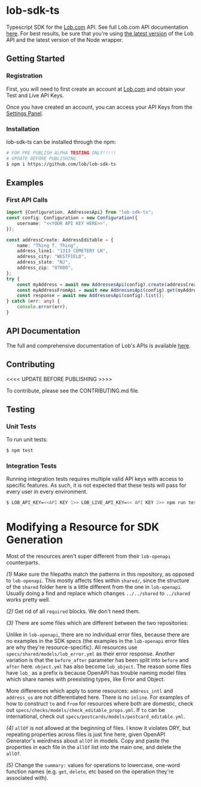 # lob-sdk-ts

Typescript SDK for the [Lob.com](https://lob.com) API. See full Lob.com API documentation [here](https://lob.com/docs/node). For best results, be sure that you're using [the latest version](https://lob.com/docs/node#version) of the Lob API and the latest version of the Node wrapper.

## Getting Started

### Registration

First, you will need to first create an account at [Lob.com](https://dashboard.lob.com/#/register) and obtain your Test and Live API Keys.

Once you have created an account, you can access your API Keys from the [Settings Panel](https://dashboard.lob.com/#/settings).

### Installation

lob-sdk-ts can be installed through the npm:
```bash
# FOR PRE PUBLISH ALPHA TESTING ONLY!!!!!
# UPDATE BEFORE PUBLISHING
$ npm i https://github.com/lob/lob-sdk-ts
```

## Examples

### First API Calls
```typescript
import {Configuration, AddressesApi} from "lob-sdk-ts";
const config: Configuration = new Configuration({
    username: "<<YOUR API KEY HERE>>",
});

const addressCreate: AddressEditable = {
    name: "Thing T. Thing",
    address_line1: "1313 CEMETERY LN",
    address_city: "WESTFIELD",
    address_state: "NJ",
    address_zip: "07000",
};
try {
    const myAddress = await new AddressesApi(config).create(addressCreate);
    const myAddressFromApi = await new AddressesApi(config).get(myAddress.id);
    const response = await new AddressesApi(config).list();
} catch (err: any) {
    console.error(err);
}
```

## API Documentation

The full and comprehensive documentation of Lob's APIs is available [here](https://docs.lob.com/).

## Contributing
<<<< UPDATE BEFORE PUBLISHING >>>>

To contribute, please see the CONTRIBUTING.md file.

## Testing

### Unit Tests
To run unit tests:
```bash
$ npm test
```

### Integration Tests
Running integration tests requires multiple valid API keys with access to specific features. As such, it is not expected that these tests will pass for every user in every environment.

```bash
$ LOB_API_KEY=<<API KEY 1>> LOB_LIVE_API_KEY=<< API KEY 2>> npm run test:integration
```

# Modifying a Resource for SDK Generation

Most of the resources aren't super different from their `lob-openapi` counterparts.

*(1)* Make sure the filepaths match the patterns in this repository, as opposed to `lob-openapi`. This mostly affects files within `shared/`, since the structure of the `shared` folder here is a little different from the one in `lob-openapi`. Usually doing a find and replace which changes `../../shared` to `../shared` works pretty well.

*(2)* Get rid of all `required` blocks. We don't need them.

*(3)* There are some files which are different between the two repositories:

Unlike in `lob-openapi`, there are no individual error files, because there are no examples in the SDK specs (the examples in the `lob-openapi` error files are why they're resource-specific). All resources use `specs/shared/models/lob_error.yml` as their error response. Another variation is that the `before_after` parameter has been split into `before` and `after` here. `object.yml` has also become `lob_object`. The reason some files have `lob_` as a prefix is because OpenAPI has trouble naming model files which share names with preexisting types, like Error and Object.

More differences which apply to some resources: `address_intl` and `address_us` are not differentiated here. There is no `inline`. For examples of how to construct `to` and `from` for resources where both are domestic, check out `specs/checks/models/check_editable_props.yml`. If `to` can be international, check out `specs/postcards/models/postcard_editable.yml`.

*(4)* `allOf` is not allowed at the beginning of files. I know it violates DRY, but repeating properties across files is just fine here, given OpenAPI Generator's weirdness about `allOf` in models. Copy and paste the properties in each file in the `allOf` list into the main one, and delete the `allOf`.

*(5)* Change the `summary:` values for operations to lowercase, one-word function names (e.g. `get`, `delete`, etc based on the operation they're associated with).